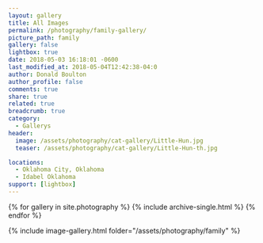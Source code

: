 ```yaml
---
layout: gallery
title: All Images
permalink: /photography/family-gallery/
picture_path: family
gallery: false
lightbox: true
date: 2018-05-03 16:18:01 -0600
last_modified_at: 2018-05-04T12:42:38-04:0
author: Donald Boulton
author_profile: false
comments: true
share: true
related: true
breadcrumb: true
category:
  - Gallerys
header:
  image: /assets/photography/cat-gallery/Little-Hun.jpg
  teaser: /assets/photography/cat-gallery/Little-Hun-th.jpg

locations:
  - Oklahoma City, Oklahoma
  - Idabel Oklahoma
support: [lightbox]
---
```


{% for gallery in site.photography %}
  {% include archive-single.html %}
{% endfor %}

{% include image-gallery.html folder="/assets/photography/family" %}